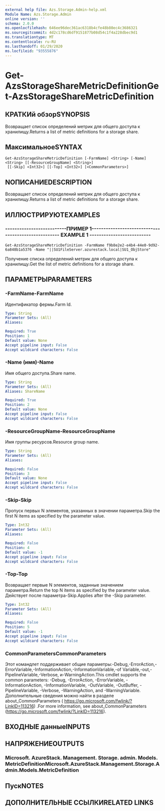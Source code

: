 ```yaml
---
external help file: Azs.Storage.Admin-help.xml
Module Name: Azs.Storage.Admin
online version: ''
schema: 2.0.0
ms.openlocfilehash: 646ee96dec361ac6318b4cfe48b80ec4c3686321
ms.sourcegitcommit: 4d2c178cd6df9151877b08d54c1f4a228dbec9d1
ms.translationtype: MT
ms.contentlocale: ru-RU
ms.lasthandoff: 01/29/2020
ms.locfileid: "93555876"
---
```

# <span data-ttu-id="b1a16-101">Get-AzsStorageShareMetricDefinition</span><span class="sxs-lookup"><span data-stu-id="b1a16-101">Get-AzsStorageShareMetricDefinition</span></span>

## <span data-ttu-id="b1a16-102">КРАТКИй обзор</span><span class="sxs-lookup"><span data-stu-id="b1a16-102">SYNOPSIS</span></span>
<span data-ttu-id="b1a16-103">Возвращает список определений метрик для общего доступа к хранилищу.</span><span class="sxs-lookup"><span data-stu-id="b1a16-103">Returns a list of metric definitions for a storage share.</span></span>

## <span data-ttu-id="b1a16-104">Максимальное</span><span class="sxs-lookup"><span data-stu-id="b1a16-104">SYNTAX</span></span>

```
Get-AzsStorageShareMetricDefinition [-FarmName] <String> [-Name] <String> [[-ResourceGroupName] <String>]
 [[-Skip] <Int32>] [[-Top] <Int32>] [<CommonParameters>]
```

## <span data-ttu-id="b1a16-105">NОПИСАНИЕ</span><span class="sxs-lookup"><span data-stu-id="b1a16-105">DESCRIPTION</span></span>
<span data-ttu-id="b1a16-106">Возвращает список определений метрик для общего доступа к хранилищу.</span><span class="sxs-lookup"><span data-stu-id="b1a16-106">Returns a list of metric definitions for a storage share.</span></span>

## <span data-ttu-id="b1a16-107">ИЛЛЮСТРИРУЮТ</span><span class="sxs-lookup"><span data-stu-id="b1a16-107">EXAMPLES</span></span>

### <span data-ttu-id="b1a16-108">--------------------------ПРИМЕР 1--------------------------</span><span class="sxs-lookup"><span data-stu-id="b1a16-108">-------------------------- EXAMPLE 1 --------------------------</span></span>
```
Get-AzsStorageShareMetricDefinition -FarmName f9b8e2e2-e4b4-44e0-9d92-6a848b1a5376 -Name "||SU1FileServer.azurestack.local|SU1_ObjStore"
```

<span data-ttu-id="b1a16-109">Получение списка определений метрик для общего доступа к хранилищу.</span><span class="sxs-lookup"><span data-stu-id="b1a16-109">Get the list of metric definitions for a storage share.</span></span>

## <span data-ttu-id="b1a16-110">ПАРАМЕТРЫ</span><span class="sxs-lookup"><span data-stu-id="b1a16-110">PARAMETERS</span></span>

### <span data-ttu-id="b1a16-111">-FarmName</span><span class="sxs-lookup"><span data-stu-id="b1a16-111">-FarmName</span></span>
<span data-ttu-id="b1a16-112">Идентификатор фермы.</span><span class="sxs-lookup"><span data-stu-id="b1a16-112">Farm Id.</span></span>

```yaml
Type: String
Parameter Sets: (All)
Aliases: 

Required: True
Position: 1
Default value: None
Accept pipeline input: False
Accept wildcard characters: False
```

### <span data-ttu-id="b1a16-113">-Name (имя)</span><span class="sxs-lookup"><span data-stu-id="b1a16-113">-Name</span></span>
<span data-ttu-id="b1a16-114">Имя общего доступа.</span><span class="sxs-lookup"><span data-stu-id="b1a16-114">Share name.</span></span>

```yaml
Type: String
Parameter Sets: (All)
Aliases: ShareName

Required: True
Position: 2
Default value: None
Accept pipeline input: False
Accept wildcard characters: False
```

### <span data-ttu-id="b1a16-115">-ResourceGroupName</span><span class="sxs-lookup"><span data-stu-id="b1a16-115">-ResourceGroupName</span></span>
<span data-ttu-id="b1a16-116">Имя группы ресурсов.</span><span class="sxs-lookup"><span data-stu-id="b1a16-116">Resource group name.</span></span>

```yaml
Type: String
Parameter Sets: (All)
Aliases: 

Required: False
Position: 3
Default value: None
Accept pipeline input: False
Accept wildcard characters: False
```

### <span data-ttu-id="b1a16-117">-Skip</span><span class="sxs-lookup"><span data-stu-id="b1a16-117">-Skip</span></span>
<span data-ttu-id="b1a16-118">Пропуск первых N элементов, указанных в значении параметра.</span><span class="sxs-lookup"><span data-stu-id="b1a16-118">Skip the first N items as specified by the parameter value.</span></span>

```yaml
Type: Int32
Parameter Sets: (All)
Aliases: 

Required: False
Position: 4
Default value: -1
Accept pipeline input: False
Accept wildcard characters: False
```

### <span data-ttu-id="b1a16-119">-Top</span><span class="sxs-lookup"><span data-stu-id="b1a16-119">-Top</span></span>
<span data-ttu-id="b1a16-120">Возвращает первые N элементов, заданные значением параметра.</span><span class="sxs-lookup"><span data-stu-id="b1a16-120">Return the top N items as specified by the parameter value.</span></span>
<span data-ttu-id="b1a16-121">Действует после параметра-Skip.</span><span class="sxs-lookup"><span data-stu-id="b1a16-121">Applies after the -Skip parameter.</span></span>

```yaml
Type: Int32
Parameter Sets: (All)
Aliases: 

Required: False
Position: 5
Default value: -1
Accept pipeline input: False
Accept wildcard characters: False
```

### <span data-ttu-id="b1a16-122">CommonParameters</span><span class="sxs-lookup"><span data-stu-id="b1a16-122">CommonParameters</span></span>
<span data-ttu-id="b1a16-123">Этот командлет поддерживает общие параметры:-Debug,-ErrorAction,-ErrorVariable,-InformationAction,-InformationVariable,-of Variable,-out,-PipelineVariable,-Verbose, и-WarningAction.</span><span class="sxs-lookup"><span data-stu-id="b1a16-123">This cmdlet supports the common parameters: -Debug, -ErrorAction, -ErrorVariable, -InformationAction, -InformationVariable, -OutVariable, -OutBuffer, -PipelineVariable, -Verbose, -WarningAction, and -WarningVariable.</span></span> <span data-ttu-id="b1a16-124">Дополнительные сведения можно найти в разделе about_CommonParameters ( https://go.microsoft.com/fwlink/?LinkID=113216) .</span><span class="sxs-lookup"><span data-stu-id="b1a16-124">For more information, see about_CommonParameters (https://go.microsoft.com/fwlink/?LinkID=113216).</span></span>

## <span data-ttu-id="b1a16-125">ВХОДНЫЕ данные</span><span class="sxs-lookup"><span data-stu-id="b1a16-125">INPUTS</span></span>

## <span data-ttu-id="b1a16-126">НАПРЯЖЕНИЕ</span><span class="sxs-lookup"><span data-stu-id="b1a16-126">OUTPUTS</span></span>

### <span data-ttu-id="b1a16-127">Microsoft. AzureStack. Management. Storage. admin. Models. MetricDefinition</span><span class="sxs-lookup"><span data-stu-id="b1a16-127">Microsoft.AzureStack.Management.Storage.Admin.Models.MetricDefinition</span></span>

## <span data-ttu-id="b1a16-128">Пуск</span><span class="sxs-lookup"><span data-stu-id="b1a16-128">NOTES</span></span>

## <span data-ttu-id="b1a16-129">ДОПОЛНИТЕЛЬНЫЕ ССЫЛКИ</span><span class="sxs-lookup"><span data-stu-id="b1a16-129">RELATED LINKS</span></span>

